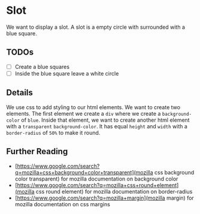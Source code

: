 # Slot
We want to display a slot. A slot is a empty circle with surrounded with a blue square.

## TODOs
 - [ ] Create a blue squares
 - [ ] Inside the blue square leave a white circle

## Details
We use css to add styling to our html elements. We want to create two elements. The first element we create a `div` where we create a `background-color` of `blue`. Inside that element, we want to create another html element with a `transparent` `background-color`. It has equal `height` and `width` with a `border-radius` of `50%` to make it round.

## Further Reading
 - [https://www.google.com/search?q=mozilla+css+background+color+transparent](mozilla css background color transparent) for mozilla documentation on background color
 - [https://www.google.com/search?q=mozilla+css+round+element](mozilla css round element) for mozilla documentation on border-radius
 - [https://www.google.com/search?q=mozilla+margin](mozilla margin) for mozilla documentation on css margins

